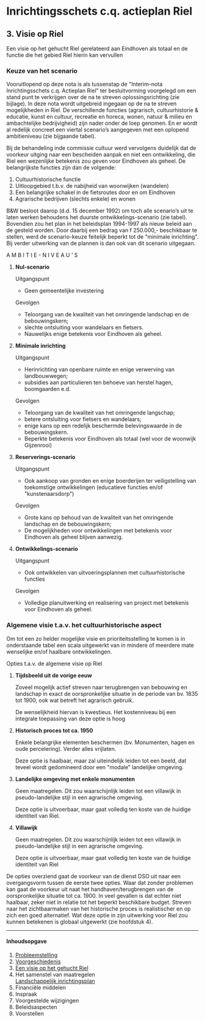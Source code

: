 # Inrichtingsschets c.q. actieplan Riel

## 3. Visie op Riel
Een visie op het gehucht Riel gerelateerd aan Eindhoven als totaal en de functie die het gebied Riel hierin kan vervullen
### Keuze van het scenario
Vooruitlopend op deze nota is als tussenstap de "Interim-nota Inrichtingsschets c.q. Actieplan Riel" ter besluitvorming voorgelegd om een stand punt te verkrijgen over de na te streven oplossingsrichting (zie bijlage). In deze nota wordt uitgebreid ingegaan op de na te streven mogelijkheden in Riel. De verschillende functies (agrarisch, cultuurhistorie & educatie, kunst en cultuur, recreatie en horeca, wonen, natuur & milieu en ambachtelijke bedrijvigheid) zijn nader onder de loep genomen. En er wordt al redelijk concreet een viertal scenario’s aangegeven met een oplopend ambitieniveau (zie bijgaande tabel).

Bij de behandeling inde commissie cultuur werd vervolgens duidelijk dat de voorkeur uitging naar een bescheiden aanpak en niet een ontwikkeling, die Riel een wezenlijke betekenis zou geven voor Eindhoven als geheel. De belangrijkste functies zijn dan de volgende:

1. Cultuurhistorische functie
2. Uitloopgebied t.b.v. de nabijheid van woonwijken (wandelen)
3. Een belangrijke schakel in de fietsroutes door en om Eindhoven
4. Agrarische bedrijven (slechts enkele) en wonen

B&W besloot daarop (d.d. 15 december 1992) om toch alle scenario’s uit te laten werken behoudens het duurste ontwikkelings-scenario (zie tabel). Bovendien zou het plan in het beleidsplan 1994-1997 als nieuw beleid aan de gesteld worden.
Door daarbij een bedrag van f 250.000,- beschikbaar te stellen, werd de scenario-keuze feitelijk beperkt tot de "minimale inrichting". Bij verder uitwerking van de plannen is dan ook van dit scenario uitgegaan.

A M B I T I E - N I V E A U ’ S

1. **Nul-scenario**

   Uitgangspunt
   - Geen gemeentelijke investering

   Gevolgen
   - Teloorgang van de kwaliteit van het omringende landschap en de bebouwingskern; 
   - slechte ontsluiting voor wandelaars en fietsers. 
   - Nauwelijks enige betekenis voor Eindhoven als geheel.

2. **Minimale inrichting**

   Uitgangspunt
   - Herinrichting van openbare ruimte en enige verwerving van landbouwwegen; 
   - subsidies aan particulieren ten behoeve van herstel hagen, boomgaarden e.d.

   Gevolgen
   - Teloorgang van de kwaliteit van het omringende langschap; 
   - betere ontsluiting voor fietsers en wandelaars; 
   - enige kans op een redelijk beschermde belevingswaarde in de bebouwingskern.
   - Beperkte betekenis voor Eindhoven als totaal (wel voor de woonwijk Gijzenrooi)

3. **Reserverings-scenario**

   Uitgangspunt
   - Ook aankoop van gronden en enige boerderijen ter veiligstelling van toekomstige ontwikkelingen (educatieve functies en/of "kunstenaarsdorp")

   Gevolgen
   - Grote kans op behoud van de kwaliteit van het omringende landschap en de bebouwingskern;
   - De mogelijkheden voor ontwikkelingen met betekenis voor Eindhoven als geheel blijven aanwezig.

4. **Ontwikkelings-scenario**

   Uitgangspunt
   - Ook ontwikkelen van uitvoeringsplannen met cultuurhistorische functies
   
   Gevolgen
   - Volledige planuitwerking en realisering van project met betekenis voor Eindhoven als geheel.

### Algemene visie t.a.v. het cultuurhistorische aspect
Om tot een zo helder mogelijke visie en prioriteitsstelling te komen is in onderstaande tabel een scala uitgewerkt van in mindere of meerdere mate wenselijke en/of haalbare ontwikkelingen.

Opties t.a.v. de algemene visie op Riel

1. **Tijdsbeeld uit de vorige eeuw**

   Zoveel mogelijk actief streven naar terugbrengen van bebouwing en landschap in exact de oorspronkelijke situatie in de periode van bv. 1835 tot 1900, ook wat betreft het agrarisch gebruik.

   De wenselijkheid hiervan is kwestieus. Het kostenniveau bij een integrale toepassing van deze optie is hoog

2. **Historisch proces tot ca. 1950**
   
   Enkele belangrijke elementen beschermen (bv. Monumenten, hagen en oude percelering). Verder alles vrijlaten. 
   
   Deze optie is haalbaar, maar zal uiteindelijk leiden tot een beeld, dat teveel wordt gedomineerd door een "modale" landelijke omgeving.

3. **Landelijke omgeving met enkele monumenten**

   Geen maatregelen. Dit zou waarschijnlijk leiden tot een villawijk in pseudo-landelijke stijl in een agrarische omgeving.
   
   Deze optie is uitvoerbaar, maar gaat volledig ten koste van de huidige identiteit van Riel.

4. **Villawijk**

   Geen maatregelen. Dit zou waarschijnlijk leiden tot een villawijk in pseudo-landelijke stijl in een agrarische omgeving.
   
   Deze optie is uitvoerbaar, maar gaat volledig ten koste van de huidige identiteit van Riel

De opties overziend gaat de voorkeur van de dienst DSO uit naar een overgangsvorm tussen de eerste twee opties. Waar dat zonder problemen kan gaat de voorkeur uit naat het handhaven/terugbrengen van de oorspronkelijke situatie tot ca. 1900. In veel gevallen is dat echter niet haalbaar, zeker niet in relatie tot het beperkt beschikbare budget. Streven naar het zichtbaarmaken van het historische proces is realistischer en op zich een goed alternatief. Wat deze optie in zijn uitwerking voor Riel zou kunnen betekenen is globaal uitgewerkt (zie hoofdstuk 4).

---
#### Inhoudsopgave
1. [Probleemstelling](index#probleemstelling)
2. [Voorgeschiedenis](2.voorgeschiedenis)
3. [Een visie op het gehucht Riel](3.visie)
4. Het samenstel van maatregelen  
   [Landschappelijk inrichtingsplan](4.inrichtingsplan)
5. Financiële middelen
6. Inspraak
7. Voorgestelde wijzigingen
8. Beleidsaspecten
9. Voorstellen
